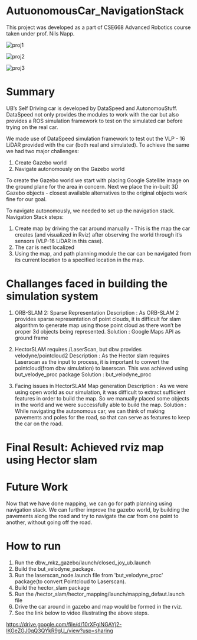 # AutuonomousCar_NavigationStack

This project was developed as a part of CSE668 Advanced Robotics course taken under prof. Nils Napp.

![proj1](https://user-images.githubusercontent.com/34932185/51647668-b919e100-1f4b-11e9-90dd-e26e08419bf5.PNG)

![proj2](https://user-images.githubusercontent.com/34932185/51647671-bdde9500-1f4b-11e9-9569-7a288efe572b.PNG)

![proj3](https://user-images.githubusercontent.com/34932185/51647678-c3d47600-1f4b-11e9-9db4-678e762ec880.PNG)

# Summary

UB’s Self Driving car is developed by DataSpeed and AutonomouStuff. DataSpeed not only
provides the modules to work with the car but also provides a ROS simulation framework to test
on the simulated car before trying on the real car.

We made use of DataSpeed simulation framework to test out the VLP - 16 LiDAR provided with
the car (both real and simulated). To achieve the same we had two major challenges:
1. Create Gazebo world
2. Navigate autonomously on the Gazebo world

To create the Gazebo world we start with placing Google Satellite image on the ground plane
for the area in concern. Next we place the in-built 3D Gazebo objects - closest available
alternatives to the original objects work fine for our goal.

To navigate autonomously, we needed to set up the navigation stack.
Navigation Stack steps:
1. Create map by driving the car around manually - This is the map the car creates (and
visualized in Rviz) after observing the world through it’s sensors (VLP-16 LiDAR in this
case).
2. The car is next localized
3. Using the map, and path planning module the car can be navigated from its current
location to a specified location in the map.

# Challanges faced in building the simulation system

1. ORB-SLAM 2: Sparse Representation
Description : As ORB-SLAM 2 provides sparse representation of point clouds, it is difficult
for slam algorithm to generate map using those point cloud as there won’t be proper 3d
objects being represented.
Solution : Google Maps API as ground frame

2. HectorSLAM requires /LaserScan, but dbw provides velodyne/pointcloud2
Description : As the Hector slam requires Laserscan as the input to process, it is
important to convert the pointcloud(from dbw simulation) to laserscan. This was
achieved using but_velodye_proc package
Solution : but_velodyne_proc

3. Facing issues in HectorSLAM Map generation
Description : As we were using open world as our simulation, it was difficult to extract
sufficient features in order to build the map. So we manually placed some objects in the
world and we were successfully able to build the map.
Solution : While navigating the autonomous car, we can think of making pavements and
poles for the road, so that can serve as features to keep the car on the road.

# Final Result: Achieved rviz map using Hector slam 

# Future Work 
Now that we have done mapping, we can go for path planning using navigation stack.
We can further improve the gazebo world, by building the pavements along the road and try to
navigate the car from one point to another, without going off the road.

# How to run

1. Run the dbw_mkz_gazebo/launch/closed_joy_ub.launch
2. Build the but_velodyne_package.
3. Run the laserscan_node.launch file from 'but_velodyne_proc' package(to convert
Pointcloud to Laserscan).
4. Build the hector_slam package
5. Run the /hector_slam/hector_mapping/launch/mapping_defaut.launch file
6. Drive the car around in gazebo and map would be formed in the rviz.
7. See the link below to video illustrating the above steps.

https://drive.google.com/file/d/10rXFgINGAYj2-lKGeZGJ0qQ3QYkR9gU_/view?usp=sharing
